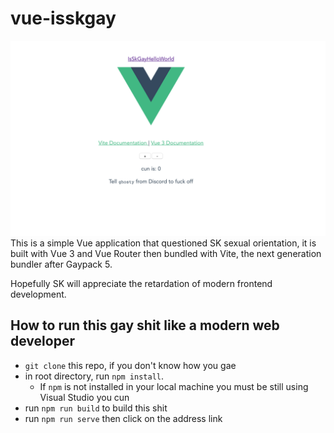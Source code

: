 # vue-isskgay
<img src="https://raw.githubusercontent.com/ghosty-discord/vue-isskgay/master/cumshot.png"/>
This is a simple Vue application that questioned SK sexual orientation, it is built with Vue 3 and Vue Router then bundled with Vite, the next generation bundler after Gaypack 5.

Hopefully SK will appreciate the retardation of modern frontend development. 

## How to run this gay shit like a modern web developer 
- `git clone` this repo, if you don't know how you gae
- in root directory, run `npm install`. 
  - If `npm` is not installed in your local machine you must be still using Visual Studio you cun
- run `npm run build` to build this shit
- run `npm run serve` then click on the address link
